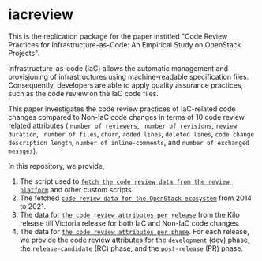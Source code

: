 # iacreview

This is the replication package for the paper institled "Code Review Practices for Infrastructure-as-Code: An
Empirical Study on OpenStack Projects". 

Infrastructure-as-code (IaC) allows the automatic management and provisioning of infrastructures using machine-readable specification files. Consequently, developers are able to apply quality assurance practices, such as the code review on the IaC code files.

This paper investigates the code review practices of IaC-related code changes compared to Non-IaC code changes in terms of 10 code review related attributes ( ``number of reviewers``, `` number of revisions``, ``review duration``, `` number of files``, ``churn``, ``added lines``, ``deleted lines``, ``code change description length``, ``number of inline-comments``, and ``number of exchanged messges``). 


In this repository, we provide,

1) The script used to [``fetch the code review data from the review platform``](https://github.com/stilab-ets/iacreview/blob/main/Scripts/Fetch_OpenStack_Code_Review_Data.ipynb) and other custom scripts.
2) The fetched [``code review data for the OpenStack ecosystem``](https://github.com/stilab-ets/iacreview/tree/main/OpenStack_Code_Review_Data) from 2014 to 2021.
3) The data for [``the code review attributes per release``](https://github.com/stilab-ets/iacreview/tree/main/Code_Review_Attributes_Data_Per_Release) from the Kilo release till Victoria release for both IaC and Non-IaC code changes. 
4) The data for [``the code review attributes per phase``](https://github.com/stilab-ets/iacreview/tree/main/Code_Review_Attributes_Data_Per_Phase). For each release, we provide the code review attributes for the ``development`` (dev) phase, the ``release-candidate`` (RC) phase, and the ``post-release`` (PR) phase.  
